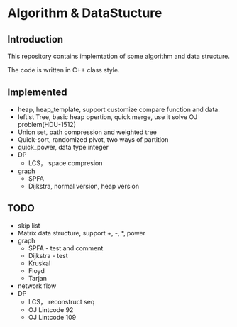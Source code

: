# Algorithm & DataStucture

## Introduction

This repository contains implemtation of some algorithm and data structure.

The code is written in C++ class style.

## Implemented

* heap, heap_template, support customize compare function and data.
* leftist Tree, basic heap opertion, quick merge, use it solve OJ problem(HDU-1512)
* Union set, path compression and weighted tree
* Quick-sort, randomized pivot, two ways of partition
* quick_power, data type:integer
* DP
	* LCS， space compresion
* graph
	* SPFA
	* Dijkstra, normal version, heap version

## TODO
* skip list
* Matrix data structure, support +, -, *, power
* graph
	* SPFA  - test and comment
	* Dijkstra - test
	* Kruskal
	* Floyd
	* Tarjan
* network flow
* DP
	* LCS， reconstruct seq
	* OJ Lintcode 92
	* OJ Lintcode 109  
